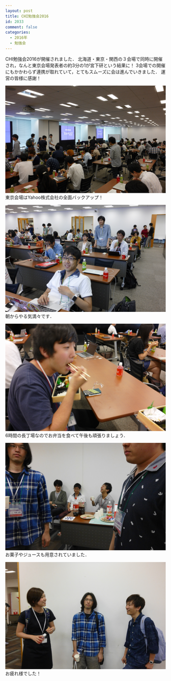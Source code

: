 ```yaml
---
layout: post
title: CHI勉強会2016
id: 2033
comment: false
categories:
  - 2016年
  - 勉強会
---
```


CHI勉強会2016が開催されました．
北海道・東京・関西の３会場で同時に開催され，なんと東京会場発表者の約3分の1が宮下研という結果に！
3会場での開催にもかかわらず連携が取れていて，とてもスムーズに会は進んでいきました．
運営の皆様に感謝！

[![P1000251](/wp-content/uploads/2016/07/P1000251.jpg)](/wp-content/uploads/2016/07/P1000251.jpg)
東京会場はYahoo株式会社の全面バックアップ！

[![P1000257](/wp-content/uploads/2016/07/P1000257.jpg)](/wp-content/uploads/2016/07/P1000257.jpg)
朝からやる気満々です．

[![P1000250](/wp-content/uploads/2016/07/P1000250.jpg)](/wp-content/uploads/2016/07/P1000250.jpg)
6時間の長丁場なのでお弁当を食べて午後も頑張りましょう．

[![P1000279](/wp-content/uploads/2016/07/P1000279.jpg)](/wp-content/uploads/2016/07/P1000279.jpg)
お菓子やジュースも用意されていました．

[![P1000307](/wp-content/uploads/2016/07/P1000307.jpg)](/wp-content/uploads/2016/07/P1000307.jpg)
お疲れ様でした！
